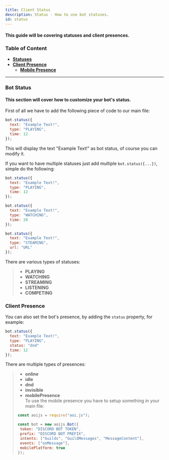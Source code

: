 ```yaml
---
title: Client Status 
description: Status - How to use bot statuses.
id: status
---
```


#### This guide will be covering statuses and client presences.

### Table of Content
  - **[Statuses][1]**
  - **[Client Presence][2]**
    -  **[Mobile Presence](#client-presence)**

---

### Bot Status

#### This section will cover how to customize your bot's status.

First of all we have to add the following piece of code to our main file:
```js
bot.status({
  text: "Example Text!",
  type: "PLAYING",
  time: 12
});
```
This will display the text "Example Text!" as bot status, of course you can modify it.

If you want to have multiple statuses just add multiple `bot.status({...})`, simple do the following:
```js
bot.status({
  text: "Example Text!",
  type: "PLAYING",
  time: 12
});

bot.status({
  text: "Example Text!",
  type: "WATCHING",
  time: 20
});

bot.status({
  text: "Example Text!",
  type: "STEAMING",
  url: "URL"
});
```

There are various types of statuses:

> * **PLAYING**
> * **WATCHING**
> * **STREAMING** 
> * **LISTENING**
> * **COMPETING**

### Client Presence 

You can also set the bot's presence, by adding the `status` property, for example:
```js
bot.status({
  text: "Example Text!",
  type: "PLAYING",
  status: "dnd"
  time: 12
});
```

There are multiple types of presences:

> * **online**
> * **idle**
> * **dnd** 
> * **invisible**
> * **mobilePresence**  
  > To use the mobile presence you have to setup something in your main file:
>  ```js
> const aoijs = require("aoi.js");
> 
> const bot = new aoijs.Bot({
>   token: "DISCORD BOT TOKEN",
>   prefix: "DISCORD BOT PREFIX",
>   intents: ["Guilds", "GuildMessages", "MessageContent"],
>   events: ["onMessage"],
>   mobilePlatform: true
> });
> ```

<!--- links -->
[1]: #bot-status
[2]: #client-presence
